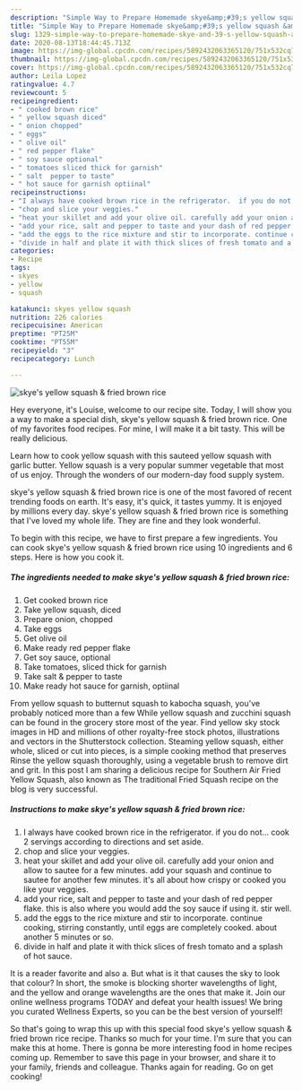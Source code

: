 ```yaml
---
description: "Simple Way to Prepare Homemade skye&amp;#39;s yellow squash &amp;amp; fried brown rice"
title: "Simple Way to Prepare Homemade skye&amp;#39;s yellow squash &amp;amp; fried brown rice"
slug: 1329-simple-way-to-prepare-homemade-skye-and-39-s-yellow-squash-and-amp-fried-brown-rice
date: 2020-08-13T18:44:45.713Z
image: https://img-global.cpcdn.com/recipes/5892432063365120/751x532cq70/skyes-yellow-squash-fried-brown-rice-recipe-main-photo.jpg
thumbnail: https://img-global.cpcdn.com/recipes/5892432063365120/751x532cq70/skyes-yellow-squash-fried-brown-rice-recipe-main-photo.jpg
cover: https://img-global.cpcdn.com/recipes/5892432063365120/751x532cq70/skyes-yellow-squash-fried-brown-rice-recipe-main-photo.jpg
author: Leila Lopez
ratingvalue: 4.7
reviewcount: 5
recipeingredient:
- " cooked brown rice"
- " yellow squash diced"
- " onion chopped"
- " eggs"
- " olive oil"
- " red pepper flake"
- " soy sauce optional"
- " tomatoes sliced thick for garnish"
- " salt  pepper to taste"
- " hot sauce for garnish optiinal"
recipeinstructions:
- "I always have cooked brown rice in the refrigerator.  if you do not... cook 2 servings according to directions and set aside."
- "chop and slice your veggies."
- "heat your skillet and add your olive oil. carefully add your onion and allow to sautee for a few minutes. add your squash and continue to sautee for another few minutes.  it&#39;s all about how crispy or cooked you like your veggies."
- "add your rice, salt and pepper to taste and your dash of red pepper flake. this is also where you would add the soy sauce if using it. stir well."
- "add the eggs to the rice mixture and stir to incorporate. continue cooking, stirring constantly, until eggs are completely cooked. about another 5 minutes or so."
- "divide in half and plate it with thick slices of fresh tomato and a splash of hot sauce."
categories:
- Recipe
tags:
- skyes
- yellow
- squash

katakunci: skyes yellow squash 
nutrition: 226 calories
recipecuisine: American
preptime: "PT25M"
cooktime: "PT55M"
recipeyield: "3"
recipecategory: Lunch

---
```



![skye&#39;s yellow squash &amp; fried brown rice](https://img-global.cpcdn.com/recipes/5892432063365120/751x532cq70/skyes-yellow-squash-fried-brown-rice-recipe-main-photo.jpg)

Hey everyone, it's Louise, welcome to our recipe site. Today, I will show you a way to make a special dish, skye&#39;s yellow squash &amp; fried brown rice. One of my favorites food recipes. For mine, I will make it a bit tasty. This will be really delicious.

Learn how to cook yellow squash with this sauteed yellow squash with garlic butter. Yellow squash is a very popular summer vegetable that most of us enjoy. Through the wonders of our modern-day food supply system.

skye&#39;s yellow squash &amp; fried brown rice is one of the most favored of recent trending foods on earth. It's easy, it's quick, it tastes yummy. It is enjoyed by millions every day. skye&#39;s yellow squash &amp; fried brown rice is something that I've loved my whole life. They are fine and they look wonderful.


To begin with this recipe, we have to first prepare a few ingredients. You can cook skye&#39;s yellow squash &amp; fried brown rice using 10 ingredients and 6 steps. Here is how you cook it.

<!--inarticleads1-->

##### The ingredients needed to make skye&#39;s yellow squash &amp; fried brown rice:

1. Get  cooked brown rice
1. Take  yellow squash, diced
1. Prepare  onion, chopped
1. Take  eggs
1. Get  olive oil
1. Make ready  red pepper flake
1. Get  soy sauce, optional
1. Take  tomatoes, sliced thick for garnish
1. Take  salt &amp; pepper to taste
1. Make ready  hot sauce for garnish, optiinal


From yellow squash to butternut squash to kabocha squash, you&#39;ve probably noticed more than a few While yellow squash and zucchini squash can be found in the grocery store most of the year. Find yellow sky stock images in HD and millions of other royalty-free stock photos, illustrations and vectors in the Shutterstock collection. Steaming yellow squash, either whole, sliced or cut into pieces, is a simple cooking method that preserves Rinse the yellow squash thoroughly, using a vegetable brush to remove dirt and grit. In this post I am sharing a delicious recipe for Southern Air Fried Yellow Squash, also known as The traditional Fried Squash recipe on the blog is very successful. 

<!--inarticleads2-->

##### Instructions to make skye&#39;s yellow squash &amp; fried brown rice:

1. I always have cooked brown rice in the refrigerator.  if you do not... cook 2 servings according to directions and set aside.
1. chop and slice your veggies.
1. heat your skillet and add your olive oil. carefully add your onion and allow to sautee for a few minutes. add your squash and continue to sautee for another few minutes.  it&#39;s all about how crispy or cooked you like your veggies.
1. add your rice, salt and pepper to taste and your dash of red pepper flake. this is also where you would add the soy sauce if using it. stir well.
1. add the eggs to the rice mixture and stir to incorporate. continue cooking, stirring constantly, until eggs are completely cooked. about another 5 minutes or so.
1. divide in half and plate it with thick slices of fresh tomato and a splash of hot sauce.


It is a reader favorite and also a. But what is it that causes the sky to look that colour? In short, the smoke is blocking shorter wavelengths of light, and the yellow and orange wavelengths are the ones that make it. Join our online wellness programs TODAY and defeat your health issues! We bring you curated Wellness Experts, so you can be the best version of yourself! 

So that's going to wrap this up with this special food skye&#39;s yellow squash &amp; fried brown rice recipe. Thanks so much for your time. I'm sure that you can make this at home. There is gonna be more interesting food in home recipes coming up. Remember to save this page in your browser, and share it to your family, friends and colleague. Thanks again for reading. Go on get cooking!
